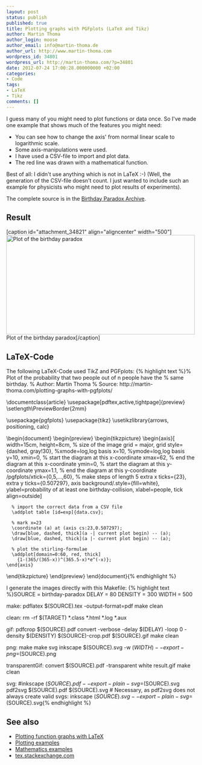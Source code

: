```yaml
---
layout: post
status: publish
published: true
title: Plotting graphs with PGFplots (LaTeX and Tikz)
author: Martin Thoma
author_login: moose
author_email: info@martin-thoma.de
author_url: http://www.martin-thoma.com
wordpress_id: 34801
wordpress_url: http://martin-thoma.com/?p=34801
date: 2012-07-24 17:00:28.000000000 +02:00
categories:
- Code
tags:
- LaTeX
- Tikz
comments: []
---
```

I guess many of you might need to plot functions or data once. So I've made one example that shows much of the features you might need:
<ul>
  <li>You can see how to change the axis' from normal linear scale to logarithmic scale.</li>
  <li>Some axis-manipulations were used.</li>
  <li>I have used a CSV-file to import and plot data.</li>
  <li>The red line was drawn with a mathematical function.</li>
</ul>

Best of all: I didn't use anything which is not in LaTeX :-) (Well, the generation of the CSV-file doesn't count. I just wanted to include such an example for physicists who might need to plot results of experiments).

The complete source is in the <a href='http://martin-thoma.com/wp-content/uploads/2012/07/birthday-paradox.zip'>Birthday Paradox Archive</a>.

<h2>Result</h2>
[caption id="attachment_34821" align="aligncenter" width="500"]<a href="http://martin-thoma.com/wp-content/uploads/2012/07/birthday-paradox.png"><img src="http://martin-thoma.com/wp-content/uploads/2012/07/birthday-paradox.png" alt="Plot of the birthday paradox" title="Plot of the birthday paradox" width="500" height="264" class="size-full wp-image-34821" /></a> Plot of the birthday paradox[/caption]

<h2>LaTeX-Code</h2>
The following LaTeX-Code used TikZ and PGFplots:
{% highlight text %}% Plot of the probability that two people out of n people have the
% same birthday.
% Author: Martin Thoma
% Source: http://martin-thoma.com/plotting-graphs-with-pgfplots/

\documentclass{article}
\usepackage[pdftex,active,tightpage]{preview}
\setlength\PreviewBorder{2mm}
 
\usepackage{pgfplots}
\usepackage{tikz}
\usetikzlibrary{arrows, positioning, calc}

\begin{document}
\begin{preview}
\begin{tikzpicture}
    \begin{axis}[
        width=15cm, height=8cm,     % size of the image
        grid = major,
        grid style={dashed, gray!30},
        %xmode=log,log basis x=10,
        %ymode=log,log basis y=10,
        xmin=0,     % start the diagram at this x-coordinate
        xmax=62,    % end   the diagram at this x-coordinate
        ymin=0,     % start the diagram at this y-coordinate
        ymax=1.1,   % end   the diagram at this y-coordinate
        /pgfplots/xtick={0,5,...,60}, % make steps of length 5
        extra x ticks={23},
        extra y ticks={0.507297},
        axis background/.style={fill=white},
        ylabel=probability of at least one birthday-collision,
        xlabel=people,
        tick align=outside]

      % import the correct data from a CSV file
      \addplot table [id=exp]{data.csv};

      % mark x=23
      \coordinate (a) at (axis cs:23,0.507297);
      \draw[blue, dashed, thick](a -| current plot begin) -- (a);
      \draw[blue, dashed, thick](a |- current plot begin) -- (a);

      % plot the stirling-formulae
      \addplot[domain=0:60, red, thick] 
        {1-(365/(365-x))^(365.5-x)*e^(-x)}; 
    \end{axis} 
\end{tikzpicture}
\end{preview}
\end{document}{% endhighlight %}

I generate the images directly with this Makefile:
{% highlight text %}SOURCE = birthday-paradox
DELAY = 80
DENSITY = 300
WIDTH = 500

make:
	pdflatex $(SOURCE).tex -output-format=pdf
	make clean

clean:
	rm -rf  $(TARGET) *.class *.html *.log *.aux

gif:
	pdfcrop $(SOURCE).pdf
	convert -verbose -delay $(DELAY) -loop 0 -density $(DENSITY) $(SOURCE)-crop.pdf $(SOURCE).gif
	make clean

png:
	make
	make svg
	inkscape $(SOURCE).svg -w $(WIDTH) --export-png=$(SOURCE).png

transparentGif:
	convert $(SOURCE).pdf -transparent white result.gif
	make clean

svg:
	#inkscape $(SOURCE).pdf --export-plain-svg=$(SOURCE).svg
	pdf2svg $(SOURCE).pdf $(SOURCE).svg
	# Necessary, as pdf2svg does not always create valid svgs:
	inkscape $(SOURCE).svg --export-plain-svg=$(SOURCE).svg{% endhighlight %}

<h2>See also</h2>
<ul>
  <li><a href="http://martin-thoma.com/plotting-function-graphs-with-latex/">Plotting function graphs with LaTeX</a></li>
  <li><a href="http://www.texample.net/tikz/examples/tag/plots/">Plotting examples</a></li>
  <li><a href="http://www.texample.net/tikz/examples/area/mathematics/">Mathematics examples</a></li>
  <li><a href="http://tex.stackexchange.com/questions/tagged/pgfplots?sort=votes">tex.stackexchange.com</a></li>
</ul>
